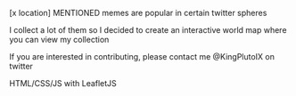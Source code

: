 [x location] MENTIONED memes are popular in certain twitter spheres

I collect a lot of them so I decided to create an interactive world map where you can view my collection

If you are interested in contributing, please contact me @KingPlutoIX on twitter

HTML/CSS/JS with LeafletJS
